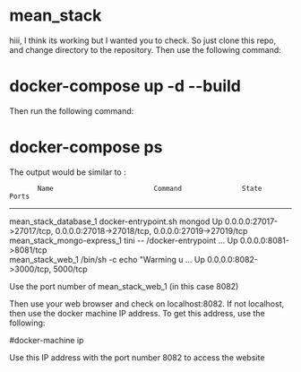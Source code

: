 # mean_stack

hiii, I think its working but I wanted you to check. So just clone this repo, and change directory to the repository. Then use the following command:

# docker-compose up -d --build

Then run the following command:

# docker-compose ps

The output would be similar to :

           Name                         Command               State                                      Ports 
--------------------------------------------------------------------------------------------------------------------------------------------------
mean_stack_database_1        docker-entrypoint.sh mongod      Up      0.0.0.0:27017->27017/tcp, 0.0.0.0:27018->27018/tcp, 0.0.0.0:27019->27019/tcp
mean_stack_mongo-express_1   tini -- /docker-entrypoint ...   Up      0.0.0.0:8081->8081/tcp                   
mean_stack_web_1             /bin/sh -c echo "Warming u ...   Up      0.0.0.0:8082->3000/tcp, 5000/tcp 

Use the port number of mean_stack_web_1 (in this case 8082)

Then use your web browser and check on localhost:8082. If not localhost, then use the docker machine IP address. To get this address, use the following:

#docker-machine ip

Use this IP address with the port number 8082 to access the website
